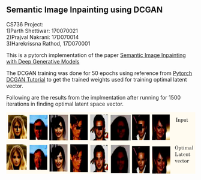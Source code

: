 ## Semantic Image Inpainting using DCGAN
CS736 Project:  
1)Parth Shettiwar: 170070021  
2)Prajval Nakrani: 17D070014  
3)Harekrissna Rathod, 17D070001  

This is a pytorch implementation of the paper [Semantic Image Inpainting with Deep Generative Models](https://arxiv.org/abs/1607.07539)    

The DCGAN training was done for 50 epochs using reference from [Pytorch DCGAN Tutorial](https://pytorch.org/tutorials/beginner/dcgan_faces_tutorial.html) to get the trained weights used for training optimal latent vector.  

Following are the results from the implmentation after running for 1500 iterations in finding optimal latent space vector.  

![Results](Results/result.png)



